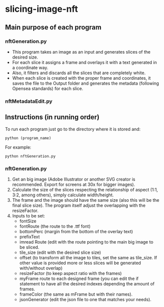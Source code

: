# slicing-image-nft
## Main purpose of each program
### nftGeneration.py
- This program takes an image as an input and generates slices of the desired size. 
- For each slice it assigns a frame and overlays it with a text generated in a coordinate way. 
- Also, it filters and discards all the slices that are completely white. 
- When each slice is created with the proper frame and coordinates, it saves the file to the Output folder and generates the metadata (following Opensea standards) for each slice.

### nftMetadataEdit.py


## Instructions (in running order)
To run each program just go to the directory where it is stored and:
```
python (program_name)
```
For example:
```
python nftGeneration.py
```

### nftGeneration.py
1) Get an big image (Adobe Illustrator or another SVG creator is recommended. Export for screens at 30x for bigger images).
2) Calculate the size of the slices respecting the relationship of aspect (1:1, 3:2, among others), simply calculate width/height.
3) The frame and the image should have the same size (also this will be the final slice size). The program itself adjust the overlapping with the resizeFactor.
4) Inputs to be set:
   - fontSize
   - fontRoute (the route to the .ttf font)
   - bottomPerc (margin from the bottom of the overlay text)
   - prefixText 
   - imread Route (edit with the route pointing to the main big image to be sliced.
   - tile_size (edit with the desired slice size)
   - offset (to transform all the image to tiles, set the same as tile_size. If other value is provided more or less slices will be generated with/without overlap)
   - resizeFactor (to keep aspect ratio with the frames) 
   - myFrame route to each designed frame (you can edit the if statement to have all the desired indexes depending the amount of frames.
   - frameColor (the same as mFrame but with their names).
   - jsonGenerator (edit the json file to one that matches your needs).

